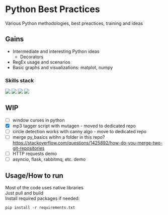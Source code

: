 # Python Best Practices

Various Python methodologies, best preactices, training and ideas


## Gains
- Intermediate and interesting Python ideas
    - Decorators
- RegEx usage and scenarios
- Basic graphs and visualizations: matplot, numpy

### Skills stack
![](https://shields.io/badge/-python-fdfd96?logo=python)
![](https://shields.io/badge/-mutagen-4377cb)
![](https://shields.io/badge/-turtle-4377cb)
![](https://shields.io/badge/-numpy-4377cb?logo=numpy)

## WIP
- [ ] window curses in python
- [x] mp3 tagger script with mutagen - moved to dedicated repo
- [ ] circle detection works with canny algo - move to dedicated repo
- [ ] merge py_basics witihn a folder in this repo? https://stackoverflow.com/questions/1425892/how-do-you-merge-two-git-repositories
- [ ] HTTP requests demo
- [ ] asyncio, flask, rabbitmq, etc. demo

## Usage/How to run
Most of the code uses native libraries<br>
Just pull and build
<br>
Install required packages if needed:<br>
```
pip install -r requirements.txt
```